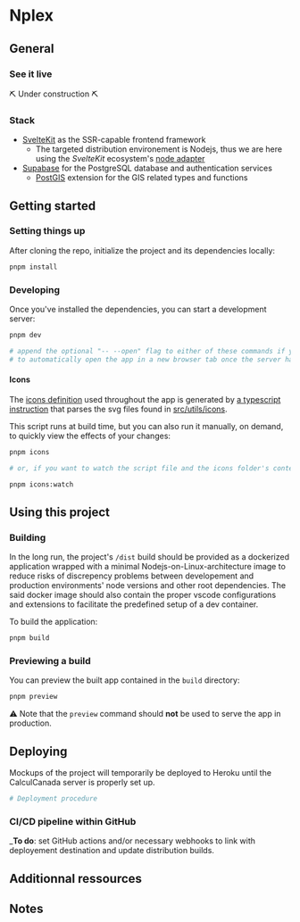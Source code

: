 # Nplex

## General

### See it live

:pick: Under construction :pick:

### Stack

-   [SvelteKit](https://kit.svelte.dev/) as the SSR-capable frontend framework
    -   The targeted distribution environement is Nodejs, thus we are here using the _SvelteKit_ ecosystem's [node adapter](https://kit.svelte.dev/docs#adapters)
-   [Supabase](https://supabase.io/) for the PostgreSQL database and authentication services
    -   [PostGIS](https://postgis.net/) extension for the GIS related types and functions

## Getting started

### Setting things up

After cloning the repo, initialize the project and its dependencies locally:

```sh
pnpm install
```

### Developing

Once you've installed the dependencies, you can start a development server:

```sh
pnpm dev

# append the optional "-- --open" flag to either of these commands if you want
# to automatically open the app in a new browser tab once the server has started
```

#### Icons

The [icons definition](src/utils/icons/icons.ts) used throughout the app is generated by [a typescript instruction](scripts/PARSE_ICONS.ts) that parses the svg files found in [src/utils/icons](src/utils/icons).

This script runs at build time, but you can also run it manually, on demand, to quickly view the effects of your changes:

```sh
pnpm icons

# or, if you want to watch the script file and the icons folder's content to automatically re-execute the procedure on change:

pnpm icons:watch
```

## Using this project

### Building

In the long run, the project's `/dist` build should be provided as a dockerized application wrapped with a minimal Nodejs-on-Linux-architecture image to reduce risks of discrepency problems between developement and production environments' node versions and other root dependencies. The said docker image should also contain the proper vscode configurations and extensions to facilitate the predefined setup of a dev container.

To build the application:

```sh
pnpm build
```

### Previewing a build

You can preview the built app contained in the `build` directory:

```sh
pnpm preview
```

:warning: Note that the `preview` command should **not** be used to serve the app in production.

## Deploying

Mockups of the project will temporarily be deployed to Heroku until the CalculCanada server is properly set up.

```sh
# Deployment procedure
```

### CI/CD pipeline within GitHub

\_**To do**: set GitHub actions and/or necessary webhooks to link with deployement destination and update distribution builds.

## Additionnal ressources

## Notes
